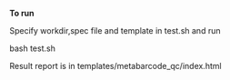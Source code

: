 **To run**

Specify workdir,spec file and template in test.sh and run

bash test.sh

Result report is in templates/metabarcode_qc/index.html

